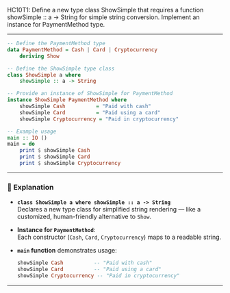 HC10T1: Define a new type class ShowSimple that requires a function showSimple :: a -> String for simple string conversion. Implement an instance for PaymentMethod type.

---



```haskell
-- Define the PaymentMethod type
data PaymentMethod = Cash | Card | Cryptocurrency
    deriving Show

-- Define the ShowSimple type class
class ShowSimple a where
    showSimple :: a -> String

-- Provide an instance of ShowSimple for PaymentMethod
instance ShowSimple PaymentMethod where
    showSimple Cash          = "Paid with cash"
    showSimple Card          = "Paid using a card"
    showSimple Cryptocurrency = "Paid in cryptocurrency"

-- Example usage
main :: IO ()
main = do
    print $ showSimple Cash
    print $ showSimple Card
    print $ showSimple Cryptocurrency
```

---

### 🧠 Explanation

- **`class ShowSimple a where showSimple :: a -> String`**  
  Declares a new type class for simplified string rendering — like a customized, human-friendly alternative to `Show`.

- **Instance for `PaymentMethod`**:  
  Each constructor (`Cash`, `Card`, `Cryptocurrency`) maps to a readable string.

- **`main` function** demonstrates usage:
  ```haskell
  showSimple Cash          -- "Paid with cash"
  showSimple Card          -- "Paid using a card"
  showSimple Cryptocurrency -- "Paid in cryptocurrency"
  ```

---

